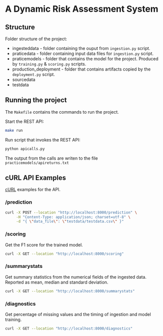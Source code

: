 # A Dynamic Risk Assessment System

## Structure

Folder structure of the project:

* ingesteddata - folder containing the ouput from `ingestion.py` script.
* praticedata - folder containing input data files for `ingestion.py` script.
* praticemodels - folder that contains the model for the project. Produced by `training.py` & `scoring.py` scripts.
* production_deployment - folder that contains artifacts copied by the `deployment.py` script.
* sourcedata
* testdata

## Running the project

The `Makefile` contains the commands to run the project.


Start the REST API:
```bash
make run
```

Run script that invokes the REST API:
```bash
python apicalls.py
```
The output from the calls are writen to the file `practicemodels/apireturns.txt`

## cURL API Examples

[cURL](https://curl.haxx.se/docs/manpage.html) examples for the API.

### /prediction

```bash
curl -X POST --location "http://localhost:8000/prediction" \
     -H "Content-Type: application/json; charset=utf-8" \
     -d "{ \"data_file\": \"testdata/testdata.csv\" }"
```

### /scoring
Get the F1 score for the trained model.

```bash
curl -X GET --location "http://localhost:8000/scoring"
```

### /summarystats
Get summary statistics from the numerical fields of the ingested data.
Reported as mean, median and standard deviation.

```bash
curl -X GET --location "http://localhost:8000/summarystats"
```

### /diagnostics
Get percentage of missing values and the timing of ingestion and model training.

```bash
curl -X GET --location "http://localhost:8000/diagnostics"
```
